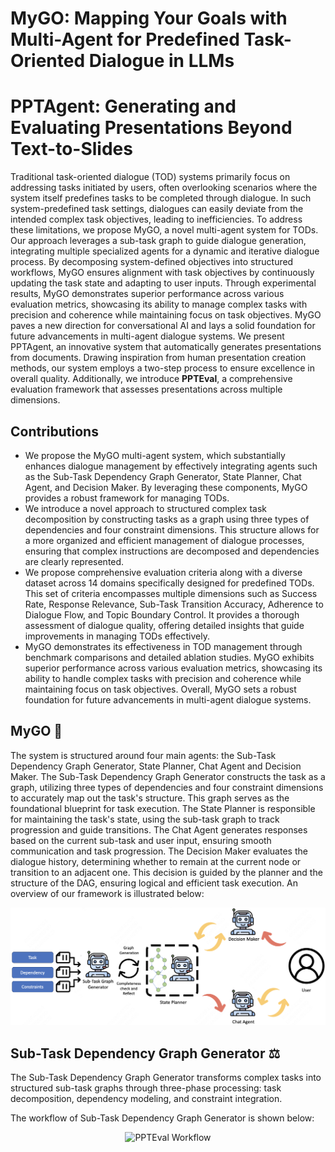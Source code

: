 # MyGO: Mapping Your Goals with Multi-Agent for Predefined Task-Oriented Dialogue in LLMs

# PPTAgent: Generating and Evaluating Presentations Beyond Text-to-Slides

Traditional task-oriented dialogue (TOD) systems primarily focus on addressing tasks initiated by users, often overlooking scenarios where the system itself predefines tasks to be completed through dialogue. In such system-predefined task settings, dialogues can easily deviate from the intended complex task objectives, leading to inefficiencies. To address these limitations, we propose MyGO, a novel multi-agent system for TODs. Our approach leverages a sub-task graph to guide dialogue generation, integrating multiple specialized agents for a dynamic and iterative dialogue process. By decomposing system-defined objectives into structured workflows, MyGO ensures alignment with task objectives by continuously updating the task state and adapting to user inputs. Through experimental results, MyGO demonstrates superior performance across various evaluation metrics, showcasing its ability to manage complex tasks with precision and coherence while maintaining focus on task objectives. MyGO paves a new direction for conversational AI and lays a solid foundation for future advancements in multi-agent dialogue systems.
We present PPTAgent, an innovative system that automatically generates presentations from documents. Drawing inspiration from human presentation creation methods, our system employs a two-step process to ensure excellence in overall quality. Additionally, we introduce **PPTEval**, a comprehensive evaluation framework that assesses presentations across multiple dimensions.

## Contributions

- We propose the MyGO multi-agent system, which substantially enhances dialogue management by effectively integrating agents such as the Sub-Task Dependency Graph Generator, State Planner, Chat Agent, and Decision Maker. By leveraging these components, MyGO provides a robust framework for managing TODs.
- We introduce a novel approach to structured complex task decomposition by constructing tasks as a graph using three types of dependencies and four constraint dimensions. This structure allows for a more organized and efficient management of dialogue processes, ensuring that complex instructions are decomposed and dependencies are clearly represented.
- We propose comprehensive evaluation criteria along with a diverse dataset across 14 domains specifically designed for predefined TODs. This set of criteria encompasses multiple dimensions such as Success Rate, Response Relevance, Sub-Task Transition Accuracy, Adherence to Dialogue Flow, and Topic Boundary Control. It provides a thorough assessment of dialogue quality, offering detailed insights that guide improvements in managing TODs effectively.
- MyGO demonstrates its effectiveness in TOD management through benchmark comparisons and detailed ablation studies. MyGO exhibits superior performance across various evaluation metrics, showcasing its ability to handle complex tasks with precision and coherence while maintaining focus on task objectives. Overall, MyGO sets a robust foundation for future advancements in multi-agent dialogue systems.

## MyGO 🤖

The system is structured around four main agents: the Sub-Task Dependency Graph Generator, State Planner, Chat Agent and Decision Maker. The Sub-Task Dependency Graph Generator constructs the task as a graph, utilizing three types of dependencies and four constraint dimensions to accurately map out the task's structure. This graph serves as the foundational blueprint for task execution. The State Planner is responsible for maintaining the task's state, using the sub-task graph to track progression and guide transitions. The Chat Agent generates responses based on the current sub-task and user input, ensuring smooth communication and task progression. The Decision Maker evaluates the dialogue history, determining whether to remain at the current node or transition to an adjacent one. This decision is guided by the planner and the structure of the DAG, ensuring logical and efficient task execution. An overview of our framework is illustrated below:


![MyGO FrameWork](resource/fig1.png)

## Sub-Task Dependency Graph Generator ⚖️

The Sub-Task Dependency Graph Generator transforms complex tasks into structured sub-task graphs through three-phase processing: task decomposition, dependency modeling, and constraint integration.

The workflow of Sub-Task Dependency Graph Generator is shown below:
<p align="center">
<img src="resource/fig2.jpg" alt="PPTEval Workflow" style="width:70%;"/>
</p>

